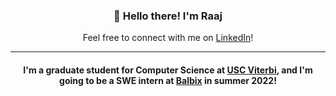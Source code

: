 <h3 align="center">👋 Hello there! I'm Raaj </h3>
<p align="center">
  Feel free to connect with me on <a href="https://www.linkedin.com/in/raaj-patil/">LinkedIn</a>!
</p>

---

<h4 align="center">I'm a graduate student for Computer Science at <a href="https://viterbischool.usc.edu/">USC Viterbi</a>, and I'm going to be a SWE intern at <a href="https://www.balbix.com/">Balbix</a> in summer 2022!</h4>

